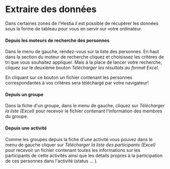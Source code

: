 # Extraire des données

Dans certaines zones de l'Hestia il est possible de récupérer les données sous la forme de tableau pour vous en servir sur votre ordinateur. 

#### Depuis les moteurs de recherche des personnes

Dans le menu de gauche, rendez-vous sur la liste des personnes. En haut dans la section du moteur de recherche cliquez et choisissez les critères de tri que vous souhaitez appliquer. Mais à la place de lancer votre recherche, cliquez sur le deuxième bouton *Télécharger les résultats au format Excel*. 

En cliquant sur ce bouton un fichier contenant les personnes correspondantes à vos critères sera téléchargé par votre navigateur! 

#### Depuis un groupe

Dans la fiche d'un groupe, dans le menu de gauche, cliquez sur *Télécharger la liste (Excel)* pour recevoir le fichier contenant l'information des membres du groupe. 

#### Depuis une activité

Comme les groupes depuis la fiche d'une activité vous pouvez dans le menu de gauche cliquer sur *Télécharger la liste des participants (Excel)* pour recevoir un fichier contenant toutes les informations sur les participants de cette activités ainsi que les détails propres à la participation de ces personnes dans l'activité (status ... ).

